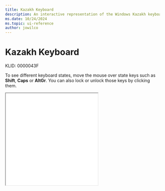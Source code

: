 ```yaml
---
title: Kazakh Keyboard
description: An interactive representation of the Windows Kazakh keyboard. To see different keyboard states, click or move the mouse over the state keys.
ms.date: 10/24/2024
ms.topic: ui-reference
author: jowilco
---
```


# Kazakh Keyboard

KLID: 0000043F

To see different keyboard states, move the mouse over state keys such as **Shift**, **Caps** or **AltGr**. You can also lock or unlock those keys by clicking them.

<iframe src="kbdkaz.html" height="300"></iframe>

